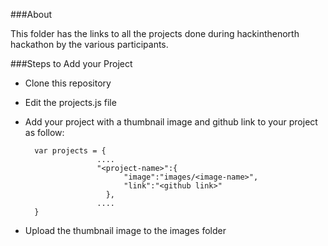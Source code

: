 ###About

This folder has the links to all the projects done during hackinthenorth hackathon by the various participants.

###Steps to Add your Project

* Clone this repository
* Edit the projects.js file
* Add your project with a thumbnail image and github link to your project as follow:

  ```
    var projects = {
                  ....
                  "<project-name>":{
                  		"image":"images/<image-name>",
                  		"link":"<github link>"
                  	},
                  ....
    }
  ```
* Upload the thumbnail image to the images folder
